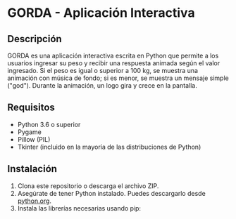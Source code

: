 # GORDA - Aplicación Interactiva

## Descripción

GORDA es una aplicación interactiva escrita en Python que permite a los usuarios ingresar su peso y recibir una respuesta animada según el valor ingresado. Si el peso es igual o superior a 100 kg, se muestra una animación con música de fondo; si es menor, se muestra un mensaje simple ("god"). Durante la animación, un logo gira y crece en la pantalla.

## Requisitos

- Python 3.6 o superior
- Pygame
- Pillow (PIL)
- Tkinter (incluido en la mayoría de las distribuciones de Python)

## Instalación

1. Clona este repositorio o descarga el archivo ZIP.
2. Asegúrate de tener Python instalado. Puedes descargarlo desde [python.org](https://www.python.org/downloads/).
3. Instala las librerías necesarias usando pip:
